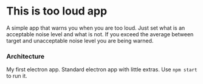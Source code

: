 # This is too loud app
A simple app that warns you when you are too loud. Just set what is an acceptable noise level and what is not. 
If you exceed the average between target and unacceptable noise level you are being warned.

### Architecture
My first electron app. Standard electron app with little extras. Use `npm start` to run it.
